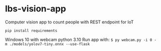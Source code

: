 # lbs-vision-app
Computer vision app to count people with REST endpoint for IoT

`pip install requirements`

Windows 10 with webcam python 3.10
Run app with:
`$ py webcam.py -i 0 -m ./models/yolov7-tiny.onnx --use-flask`

